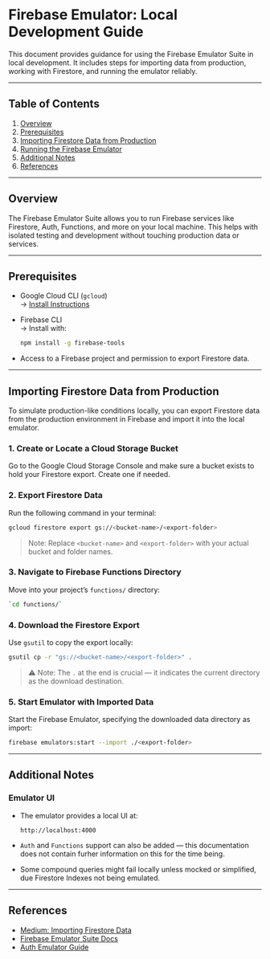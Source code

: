 # Firebase Emulator: Local Development Guide

This document provides guidance for using the Firebase Emulator Suite in local development. It includes steps for importing data from production, working with Firestore, and running the emulator reliably.

---

## Table of Contents

1. [Overview](#overview)
2. [Prerequisites](#prerequisites)
3. [Importing Firestore Data from Production](#importing-firestore-data-from-production)
4. [Running the Firebase Emulator](#running-the-firebase-emulator)
5. [Additional Notes](#additional-notes)
6. [References](#references)

---

## Overview

The Firebase Emulator Suite allows you to run Firebase services like Firestore, Auth, Functions, and more on your local machine. This helps with isolated testing and development without touching production data or services.

---

## Prerequisites

- Google Cloud CLI (`gcloud`)  
  → [Install Instructions](https://cloud.google.com/sdk/docs/install-sdk)

- Firebase CLI  
  → Install with:
  ```bash
  npm install -g firebase-tools
  ```

- Access to a Firebase project and permission to export Firestore data.

---

## Importing Firestore Data from Production

To simulate production-like conditions locally, you can export Firestore data from the production environment in Firebase and import it into the local emulator.

### 1. Create or Locate a Cloud Storage Bucket  
Go to the Google Cloud Storage Console and make sure a bucket exists to hold your Firestore export. Create one if needed.

### 2. Export Firestore Data  
Run the following command in your terminal:
```bash
gcloud firestore export gs://<bucket-name>/<export-folder>
```
> Note: Replace `<bucket-name>` and `<export-folder>` with your actual bucket and folder names.

### 3. Navigate to Firebase Functions Directory  
Move into your project’s `functions/` directory:
```bash
`cd functions/`
```

### 4. Download the Firestore Export  
Use `gsutil` to copy the export locally:
```bash
gsutil cp -r "gs://<bucket-name>/<export-folder>" .
```
> ⚠️ Note: The `.` at the end is crucial — it indicates the current directory as the download destination.

### 5. Start Emulator with Imported Data  
Start the Firebase Emulator, specifying the downloaded data directory as import:
```bash
firebase emulators:start --import ./<export-folder>
```

---

## Additional Notes
### Emulator UI
- The emulator provides a local UI at:
  ```
  http://localhost:4000
  ```

- `Auth` and `Functions` support can also be added — this documentation does not contain furher information on this for the time being.

- Some compound queries might fail locally unless mocked or simplified, due Firestore Indexes not being emulated.

---

## References

- [Medium: Importing Firestore Data](https://medium.com/readytowork-org/importing-data-from-firestore-to-emulator-6bcdb83a861c)  
- [Firebase Emulator Suite Docs](https://firebase.google.com/docs/emulator-suite)  
- [Auth Emulator Guide](https://firebase.google.com/docs/emulator-suite/connect_auth)